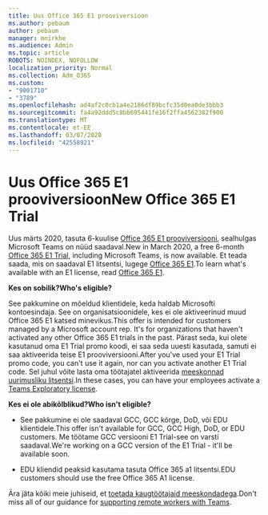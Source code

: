 ```yaml
---
title: Uus Office 365 E1 prooviversioon
ms.author: pebaum
author: pebaum
manager: mnirkhe
ms.audience: Admin
ms.topic: article
ROBOTS: NOINDEX, NOFOLLOW
localization_priority: Normal
ms.collection: Adm_O365
ms.custom:
- "9001710"
- "3789"
ms.openlocfilehash: ad4af2c0cb1a4e2186df89bcfc35d0ea0de3bbb3
ms.sourcegitcommit: fa4a92ddd5c8bb695441fe16f2ffa4562382f900
ms.translationtype: MT
ms.contentlocale: et-EE
ms.lasthandoff: 03/07/2020
ms.locfileid: "42558921"
---
```

# <a name="new-office-365-e1-trial"></a><span data-ttu-id="9ef06-102">Uus Office 365 E1 prooviversioon</span><span class="sxs-lookup"><span data-stu-id="9ef06-102">New Office 365 E1 Trial</span></span>

<span data-ttu-id="9ef06-103">Uus märts 2020, tasuta 6-kuulise [Office 365 E1 prooviversiooni](https://docs.microsoft.com/MicrosoftTeams/e1-trial-license), sealhulgas Microsoft Teams on nüüd saadaval.</span><span class="sxs-lookup"><span data-stu-id="9ef06-103">New in March 2020, a free 6-month [Office 365 E1 Trial](https://docs.microsoft.com/MicrosoftTeams/e1-trial-license), including Microsoft Teams, is now available.</span></span> <span data-ttu-id="9ef06-104">Et teada saada, mis on saadaval E1 litsentsi, lugege [Office 365 E1](https://www.microsoft.com/microsoft-365/business/office-365-enterprise-e1-business-software).</span><span class="sxs-lookup"><span data-stu-id="9ef06-104">To learn what's available with an E1 license, read [Office 365 E1](https://www.microsoft.com/microsoft-365/business/office-365-enterprise-e1-business-software).</span></span>

<span data-ttu-id="9ef06-105">**Kes on sobilik?**</span><span class="sxs-lookup"><span data-stu-id="9ef06-105">**Who's eligible?**</span></span>

<span data-ttu-id="9ef06-106">See pakkumine on mõeldud klientidele, keda haldab Microsofti kontoesindaja. See on organisatsioonidele, kes ei ole aktiveerinud muud Office 365 E1 katsed minevikus.</span><span class="sxs-lookup"><span data-stu-id="9ef06-106">This offer is intended for customers managed by a Microsoft account rep. It's for organizations that haven't activated any other Office 365 E1 trials in the past.</span></span> <span data-ttu-id="9ef06-107">Pärast seda, kui olete kasutanud oma E1 Trial promo koodi, ei saa seda uuesti kasutada, samuti ei saa aktiveerida teise E1 prooviversiooni.</span><span class="sxs-lookup"><span data-stu-id="9ef06-107">After you've used your E1 Trial promo code, you can't use it again, nor can you activate another E1 Trial code.</span></span> <span data-ttu-id="9ef06-108">Sel juhul võite lasta oma töötajatel aktiveerida [meeskonnad uurimusliku litsentsi](https://docs.microsoft.com/MicrosoftTeams/teams-exploratory).</span><span class="sxs-lookup"><span data-stu-id="9ef06-108">In these cases, you can have your employees activate a [Teams Exploratory license](https://docs.microsoft.com/MicrosoftTeams/teams-exploratory).</span></span>

<span data-ttu-id="9ef06-109">**Kes ei ole abikõlblikud?**</span><span class="sxs-lookup"><span data-stu-id="9ef06-109">**Who isn't eligible?**</span></span>

- <span data-ttu-id="9ef06-110">See pakkumine ei ole saadaval GCC, GCC kõrge, DoD, või EDU klientidele.</span><span class="sxs-lookup"><span data-stu-id="9ef06-110">This offer isn't available for GCC, GCC High, DoD, or EDU customers.</span></span> <span data-ttu-id="9ef06-111">Me töötame GCC versiooni E1 Trial-see on varsti saadaval.</span><span class="sxs-lookup"><span data-stu-id="9ef06-111">We're working on a GCC version of the E1 Trial - it'll be available soon.</span></span>

 - <span data-ttu-id="9ef06-112">EDU kliendid peaksid kasutama tasuta Office 365 a1 litsentsi.</span><span class="sxs-lookup"><span data-stu-id="9ef06-112">EDU customers should use the free Office 365 A1 license.</span></span>

<span data-ttu-id="9ef06-113">Ära jäta kõiki meie juhiseid, et [toetada kaugtöötajaid meeskondadega](https://docs.microsoft.com/MicrosoftTeams/support-remote-work-with-teams).</span><span class="sxs-lookup"><span data-stu-id="9ef06-113">Don't miss all of our guidance for [supporting remote workers with Teams](https://docs.microsoft.com/MicrosoftTeams/support-remote-work-with-teams).</span></span>
